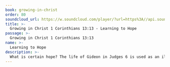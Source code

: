 ```yaml
---
book: growing-in-christ
order: 80
soundcloud_url: https://w.soundcloud.com/player/?url=https%3A//api.soundcloud.com/tracks/
title: >-
  Growing in Christ 1 Corinthians 13:13 - Learning to Hope
passage: >-
  Growing in Christ 1 Corinthians 13:13
name: >-
  Learning to Hope
description: >-
  What is certain hope? The life of Gideon in Judges 6 is used as an illustration of certain hope. Christ Jesus is our hope.
---
```


